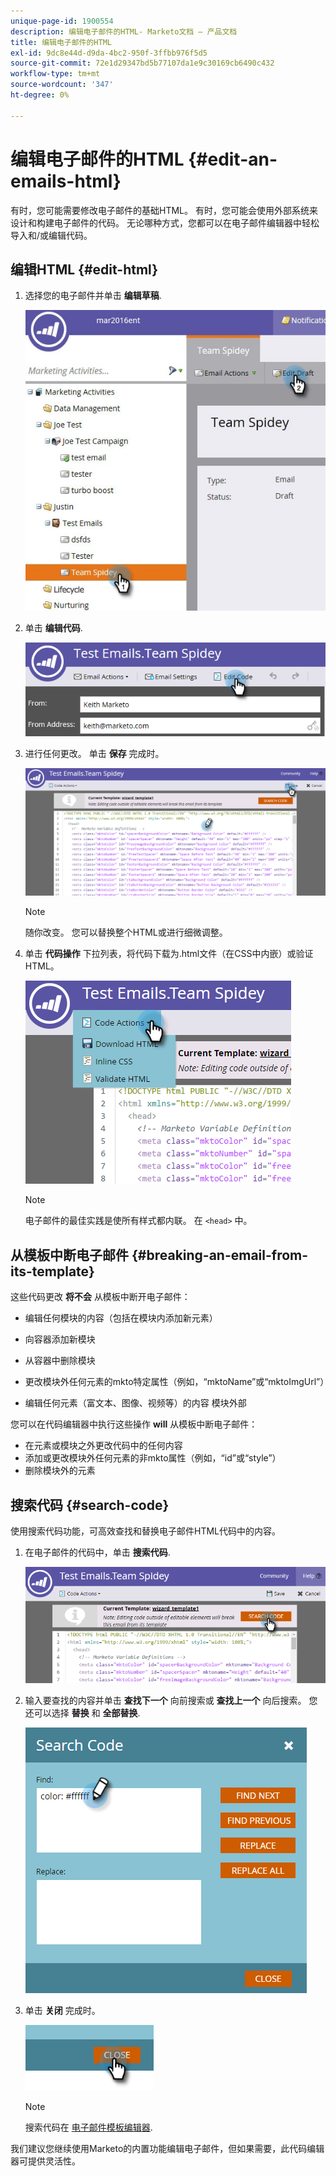 ```yaml
---
unique-page-id: 1900554
description: 编辑电子邮件的HTML- Marketo文档 — 产品文档
title: 编辑电子邮件的HTML
exl-id: 9dc8e44d-d9da-4bc2-950f-3ffbb976f5d5
source-git-commit: 72e1d29347bd5b77107da1e9c30169cb6490c432
workflow-type: tm+mt
source-wordcount: '347'
ht-degree: 0%

---
```


# 编辑电子邮件的HTML {#edit-an-emails-html}

有时，您可能需要修改电子邮件的基础HTML。 有时，您可能会使用外部系统来设计和构建电子邮件的代码。 无论哪种方式，您都可以在电子邮件编辑器中轻松导入和/或编辑代码。

## 编辑HTML {#edit-html}

1. 选择您的电子邮件并单击 **编辑草稿**.

   ![](assets/teamspidey.jpg)

1. 单击 **编辑代码**.

   ![](assets/two-4.png)

1. 进行任何更改。 单击 **保存** 完成时。

   ![](assets/three-3.png)

   >[!NOTE]
   >
   >随你改变。 您可以替换整个HTML或进行细微调整。

1. 单击 **代码操作** 下拉列表，将代码下载为.html文件（在CSS中内嵌）或验证HTML。

   ![](assets/four-2.png)

   >[!NOTE]
   >
   >电子邮件的最佳实践是使所有样式都内联。 在 `<head>` 中。

## 从模板中断电子邮件 {#breaking-an-email-from-its-template}

这些代码更改 **将不会** 从模板中断开电子邮件：

* 编辑任何模块的内容（包括在模块内添加新元素）
* 向容器添加新模块
* 从容器中删除模块

* 更改模块外任何元素的mkto特定属性（例如，“mktoName”或“mktoImgUrl”）
* 编辑任何元素（富文本、图像、视频等）的内容 模块外部

您可以在代码编辑器中执行这些操作 **will** 从模板中断电子邮件：

* 在元素或模块之外更改代码中的任何内容
* 添加或更改模块外任何元素的非mkto属性（例如，“id”或“style”）
* 删除模块外的元素

## 搜索代码 {#search-code}

使用搜索代码功能，可高效查找和替换电子邮件HTML代码中的内容。

1. 在电子邮件的代码中，单击 **搜索代码**.

   ![](assets/five-2.png)

1. 输入要查找的内容并单击 **查找下一个** 向前搜索或 **查找上一个** 向后搜索。 您还可以选择 **替换** 和 **全部替换**.

   ![](assets/six-1.png)

1. 单击 **关闭** 完成时。

   ![](assets/seven.png)

   >[!NOTE]
   >
   >搜索代码在 [电子邮件模板编辑器](/help/marketo/product-docs/email-marketing/general/email-editor-2/create-an-email-template.md).

我们建议您继续使用Marketo的内置功能编辑电子邮件，但如果需要，此代码编辑器可提供灵活性。
